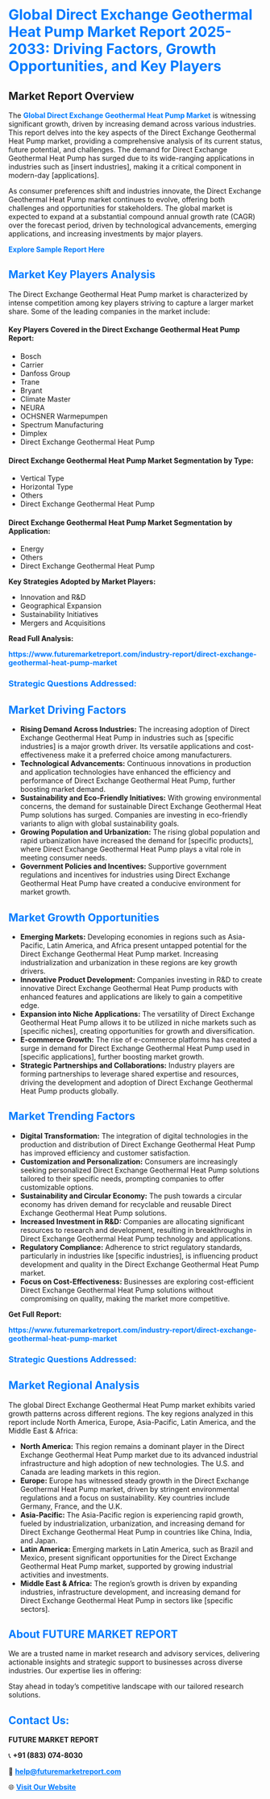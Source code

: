 <h1 style="color: #007BFF;">Global Direct Exchange Geothermal Heat Pump Market Report 2025-2033: Driving Factors, Growth Opportunities, and Key Players</h1>

<section id="overview">
<h2>Market Report Overview</h2>
<p>The <a href="https://www.futuremarketreport.com/industry-report/direct-exchange-geothermal-heat-pump-market" style="color: #007BFF; text-decoration: none;"><strong>Global Direct Exchange Geothermal Heat Pump Market</strong></a> is witnessing significant growth, driven by increasing demand across various industries. This report delves into the key aspects of the Direct Exchange Geothermal Heat Pump market, providing a comprehensive analysis of its current status, future potential, and challenges. The demand for Direct Exchange Geothermal Heat Pump has surged due to its wide-ranging applications in industries such as [insert industries], making it a critical component in modern-day [applications].</p>
<p>As consumer preferences shift and industries innovate, the Direct Exchange Geothermal Heat Pump market continues to evolve, offering both challenges and opportunities for stakeholders. The global market is expected to expand at a substantial compound annual growth rate (CAGR) over the forecast period, driven by technological advancements, emerging applications, and increasing investments by major players.</p>
</section>

<section id="overview">
<p><a href="https://www.futuremarketreport.com/request-sample/reportId=97010" style="color: #007BFF; text-decoration: none;"><strong>Explore Sample Report Here</strong></a></p>
</section>

<section id="key-players">
<h2 style="color: #007BFF;">Market Key Players Analysis</h2>
<p>The Direct Exchange Geothermal Heat Pump market is characterized by intense competition among key players striving to capture a larger market share. Some of the leading companies in the market include:</p>
<h4>Key Players Covered in the Direct Exchange Geothermal Heat Pump Report:</h4>
<ul><li>Bosch</li><li>Carrier</li><li>Danfoss Group</li><li>Trane</li><li>Bryant</li><li>Climate Master</li><li>NEURA</li><li>OCHSNER Warmepumpen</li><li>Spectrum Manufacturing</li><li>Dimplex</li><li>Direct Exchange Geothermal Heat Pump</li></ul>
<h4>Direct Exchange Geothermal Heat Pump Market Segmentation by Type:</h4>
<ul><li>Vertical Type</li><li>Horizontal Type</li><li>Others</li><li>Direct Exchange Geothermal Heat Pump</li></ul>

<h4>Direct Exchange Geothermal Heat Pump Market Segmentation by Application:</h4>
<ul><li>Energy</li><li>Others</li><li>Direct Exchange Geothermal Heat Pump</li></ul>
<p><strong>Key Strategies Adopted by Market Players:</strong></p>
<ul>
<li>Innovation and R&D</li>
<li>Geographical Expansion</li>
<li>Sustainability Initiatives</li>
<li>Mergers and Acquisitions</li>
</ul>
</section>

<section>
<p><strong>Read Full Analysis: </strong></p><a href="https://www.futuremarketreport.com/industry-report/direct-exchange-geothermal-heat-pump-market" style="color: #007BFF; text-decoration: none;"><strong>https://www.futuremarketreport.com/industry-report/direct-exchange-geothermal-heat-pump-market</strong></a>
<h3 style="color: #007BFF;">Strategic Questions Addressed:</h3>
</section>

<section id="driving-factors">
<h2 style="color: #007BFF;">Market Driving Factors</h2>
<ul>
<li><strong>Rising Demand Across Industries:</strong> The increasing adoption of Direct Exchange Geothermal Heat Pump in industries such as [specific industries] is a major growth driver. Its versatile applications and cost-effectiveness make it a preferred choice among manufacturers.</li>
<li><strong>Technological Advancements:</strong> Continuous innovations in production and application technologies have enhanced the efficiency and performance of Direct Exchange Geothermal Heat Pump, further boosting market demand.</li>
<li><strong>Sustainability and Eco-Friendly Initiatives:</strong> With growing environmental concerns, the demand for sustainable Direct Exchange Geothermal Heat Pump solutions has surged. Companies are investing in eco-friendly variants to align with global sustainability goals.</li>
<li><strong>Growing Population and Urbanization:</strong> The rising global population and rapid urbanization have increased the demand for [specific products], where Direct Exchange Geothermal Heat Pump plays a vital role in meeting consumer needs.</li>
<li><strong>Government Policies and Incentives:</strong> Supportive government regulations and incentives for industries using Direct Exchange Geothermal Heat Pump have created a conducive environment for market growth.</li>
</ul>
</section>

<section id="growth-opportunities">
<h2 style="color: #007BFF;">Market Growth Opportunities</h2>
<ul>
<li><strong>Emerging Markets:</strong> Developing economies in regions such as Asia-Pacific, Latin America, and Africa present untapped potential for the Direct Exchange Geothermal Heat Pump market. Increasing industrialization and urbanization in these regions are key growth drivers.</li>
<li><strong>Innovative Product Development:</strong> Companies investing in R&D to create innovative Direct Exchange Geothermal Heat Pump products with enhanced features and applications are likely to gain a competitive edge.</li>
<li><strong>Expansion into Niche Applications:</strong> The versatility of Direct Exchange Geothermal Heat Pump allows it to be utilized in niche markets such as [specific niches], creating opportunities for growth and diversification.</li>
<li><strong>E-commerce Growth:</strong> The rise of e-commerce platforms has created a surge in demand for Direct Exchange Geothermal Heat Pump used in [specific applications], further boosting market growth.</li>
<li><strong>Strategic Partnerships and Collaborations:</strong> Industry players are forming partnerships to leverage shared expertise and resources, driving the development and adoption of Direct Exchange Geothermal Heat Pump products globally.</li>
</ul>
</section>

<section id="trending-factors">
<h2 style="color: #007BFF;">Market Trending Factors</h2>
<ul>
<li><strong>Digital Transformation:</strong> The integration of digital technologies in the production and distribution of Direct Exchange Geothermal Heat Pump has improved efficiency and customer satisfaction.</li>
<li><strong>Customization and Personalization:</strong> Consumers are increasingly seeking personalized Direct Exchange Geothermal Heat Pump solutions tailored to their specific needs, prompting companies to offer customizable options.</li>
<li><strong>Sustainability and Circular Economy:</strong> The push towards a circular economy has driven demand for recyclable and reusable Direct Exchange Geothermal Heat Pump solutions.</li>
<li><strong>Increased Investment in R&D:</strong> Companies are allocating significant resources to research and development, resulting in breakthroughs in Direct Exchange Geothermal Heat Pump technology and applications.</li>
<li><strong>Regulatory Compliance:</strong> Adherence to strict regulatory standards, particularly in industries like [specific industries], is influencing product development and quality in the Direct Exchange Geothermal Heat Pump market.</li>
<li><strong>Focus on Cost-Effectiveness:</strong> Businesses are exploring cost-efficient Direct Exchange Geothermal Heat Pump solutions without compromising on quality, making the market more competitive.</li>
</ul>
</section>

<section>
<p><strong>Get Full Report: </strong></p><a href="https://www.futuremarketreport.com/industry-report/direct-exchange-geothermal-heat-pump-market" style="color: #007BFF; text-decoration: none;"><strong>https://www.futuremarketreport.com/industry-report/direct-exchange-geothermal-heat-pump-market</strong></a>
<h3 style="color: #007BFF;">Strategic Questions Addressed:</h3>
</section>


<section id="regional-analysis">
<h2 style="color: #007BFF;">Market Regional Analysis</h2>
<p>The global Direct Exchange Geothermal Heat Pump market exhibits varied growth patterns across different regions. The key regions analyzed in this report include North America, Europe, Asia-Pacific, Latin America, and the Middle East & Africa:</p>
<ul>
<li><strong>North America:</strong> This region remains a dominant player in the Direct Exchange Geothermal Heat Pump market due to its advanced industrial infrastructure and high adoption of new technologies. The U.S. and Canada are leading markets in this region.</li>
<li><strong>Europe:</strong> Europe has witnessed steady growth in the Direct Exchange Geothermal Heat Pump market, driven by stringent environmental regulations and a focus on sustainability. Key countries include Germany, France, and the U.K.</li>
<li><strong>Asia-Pacific:</strong> The Asia-Pacific region is experiencing rapid growth, fueled by industrialization, urbanization, and increasing demand for Direct Exchange Geothermal Heat Pump in countries like China, India, and Japan.</li>
<li><strong>Latin America:</strong> Emerging markets in Latin America, such as Brazil and Mexico, present significant opportunities for the Direct Exchange Geothermal Heat Pump market, supported by growing industrial activities and investments.</li>
<li><strong>Middle East & Africa:</strong> The region’s growth is driven by expanding industries, infrastructure development, and increasing demand for Direct Exchange Geothermal Heat Pump in sectors like [specific sectors].</li>
</ul>
</section>

<footer>
<h2 style="color: #007BFF;">About FUTURE MARKET REPORT</h2>
<p>We are a trusted name in market research and advisory services, delivering actionable insights and strategic support to businesses across diverse industries. Our expertise lies in offering:</p>

<p>Stay ahead in today’s competitive landscape with our tailored research solutions.</p>

<h2 style="color: #007BFF;">Contact Us:</h2>
<p><strong>FUTURE MARKET REPORT</strong></p>
<p>📞 <strong>+91 (883) 074-8030</strong></p>
<p>📧 <strong><a href="mailto:help@futuremarketreport.com" style="color: #007BFF;">help@futuremarketreport.com</a></strong></p>
<p>🌐 <strong><a href="https://www.futuremarketreport.com/" style="color: #007BFF;">Visit Our Website</a></strong></p>
</footer>